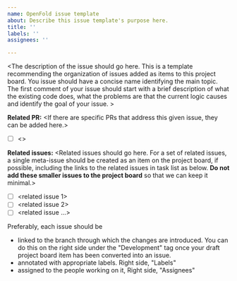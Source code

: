 ```yaml
---
name: OpenFold issue template
about: Describe this issue template's purpose here.
title: ''
labels: ''
assignees: ''

---
```


<The description of the issue should go here. This is a template recommending the organization of issues added as items to this project board. You issue should have a concise name identifying the main topic. The first comment of your issue should start with a brief description of what the existing code does, what the problems are that the current logic causes and identify the goal of your issue. >

**Related PR:**
<If there are specific PRs that address this given issue, they can be added here.>

- [ ] <>

**Related issues:**
<Related issues should go here. For a set of related issues, a single meta-issue should be created as an item on the project board, if possible, including the links to the related issues in task list as below. **Do not add these smaller issues to the project board** so that we can keep it minimal.>
- [ ] <related issue 1>
- [ ] <related issue 2>
- [ ] <related issue ...>

Preferably, each issue should be
- linked to the branch through which the changes are introduced. You can do this on the right side under the "Development" tag once your draft project board item has been converted into an issue.
- annotated with appropriate labels. Right side, "Labels"
- assigned to the people working on it, Right side, "Assignees"
